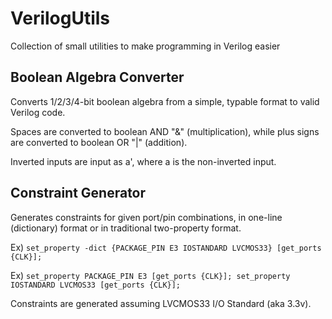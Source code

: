 # VerilogUtils
Collection of small utilities to make programming in Verilog easier

## Boolean Algebra Converter

Converts 1/2/3/4-bit boolean algebra from a simple, typable format to valid Verilog code.

Spaces are converted to boolean AND "&" (multiplication), while plus signs are converted to boolean OR "|" (addition).

Inverted inputs are input as a', where a is the non-inverted input.

## Constraint Generator

Generates constraints for given port/pin combinations, in one-line (dictionary) format or in traditional two-property format.

Ex) `set_property -dict {PACKAGE_PIN E3 IOSTANDARD LVCMOS33} [get_ports {CLK}];`

Ex) ```
    set_property PACKAGE_PIN E3 [get_ports {CLK}];
    set_property IOSTANDARD LVCMOS33 [get_ports {CLK}];
    ```
    
Constraints are generated assuming LVCMOS33 I/O Standard (aka 3.3v).